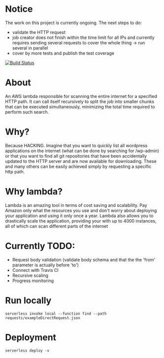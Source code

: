 # Notice

The work on this project is currently ongoing.
The next steps to do:

* validate the HTTP request
* job creator does not finish within the time limit for all IPs and currently
requires sending several requests to cover the whole thing -> run several in parallel
* cover by more tests and publish the test coverage

[![Build Status](https://travis-ci.org/kamiljano/pathFinderLambda.svg?branch=master)](https://travis-ci.org/kamiljano/pathFinderLambda)

# About

An AWS lambda responsible for scanning the entire internet for a specified HTTP path.
It can call itself recursively to split the job into smaller chunks that can be executed simultaneously,
minimizing the total time required to perform such search.

# Why?

Because HACKING. Imagine that you want to quickly list all wordpress applications on the internet
(what can be done by searching for <allIPs>/wp-admin) or that you want to find all git repositories
that have been accidentally updated to the HTTP server and are now available for downloading. These and many
others can be easily achieved simply by requesting a specific http path. 

# Why lambda?

Lambda is an amazing tool in terms of cost saving and scalability. Pay Amazon only what the resources you use
and don't worry about deploying your application and using it only once a year.
Lambda also allows you to drastically scale the application, providing your with up to 4000 instances,
all of which can scan different parts of the internet

# Currently TODO:

* Request body validation (validate body schema and that the the 'from' parameter is actually before 'to')
* Connect with Travis CI
* Recursive scaling
* Progress monitoring

# Run locally

```commandline
serverless invoke local --function find --path requests/exampleDirectRequest.json
```

# Deployment 

```commandline
serverless deploy -v
```